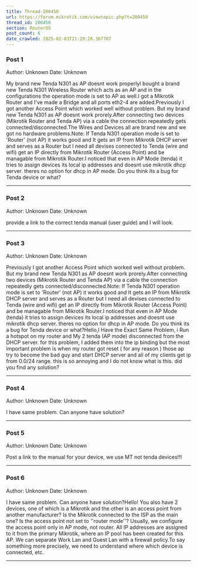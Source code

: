 ```yaml
---
title: Thread-200450
url: https://forum.mikrotik.com/viewtopic.php?t=200450
thread_id: 200450
section: RouterOS
post_count: 6
date_crawled: 2025-02-03T21:29:28.367787
---
```


### Post 1
Author: Unknown
Date: Unknown

My brand new Tenda N301 as AP doesnt work properlyI bought a brand new Tenda N301 Wireless Router which acts as an AP and in the configurations the operation mode is set to AP as well.I got a Mikrotik Router and I've made a Bridge and all ports eth2-4 are added.Previously I got another Access Point which worked well without problem. But my brand new Tenda N301 as AP doesnt work prorely.After connecting two devices (Mikrotik Router and Tenda AP) via a cable the connection repeatedly gets connected/disconnected.The Wires and Devices all are brand new and we got no hardware problems.Note: If Tenda N301 operation mode is set to 'Router' (not AP) it works good and It gets an IP from Mikrotik DHCP server and serves as a Router but I need all devises connected to Tenda (wire and wifi) get an IP directly from Mikrotik Router (Access Point) and be managable from Mikrotik Router.I noticed that even in AP Mode (tenda) it tries to assign devices its local ip addresses and doesnt use mikrotik dhcp server. theres no option for dhcp in AP mode.  Do you think its a bug for Tenda device or what?

---
### Post 2
Author: Unknown
Date: Unknown

provide a link to the correct tenda manual (user guide) and I will look.

---
### Post 3
Author: Unknown
Date: Unknown

Previously I got another Access Point which worked well without problem. But my brand new Tenda N301 as AP doesnt work prorely.After connecting two devices (Mikrotik Router and Tenda AP) via a cable the connection repeatedly gets connected/disconnected.Note: If Tenda N301 operation mode is set to 'Router' (not AP) it works good and It gets an IP from Mikrotik DHCP server and serves as a Router but I need all devises connected to Tenda (wire and wifi) get an IP directly from Mikrotik Router (Access Point) and be managable from Mikrotik Router.I noticed that even in AP Mode (tenda) it tries to assign devices its local ip addresses and doesnt use mikrotik dhcp server. theres no option for dhcp in AP mode.  Do you think its a bug for Tenda device or what?Hello,I Have the Exact Same Problem, i Run a hotspot on my router and My 2 tenda (AP mode) disconnected from the DHCP server. for this problem, I added them into the ip binding but the most important problem is when my router got reset ( for any reason ) those ap try to become the bad guy and start DHCP server and all of my clients get ip from 0.0/24 range. this is so annoying and I do not know what is this. did you find any solution?

---
### Post 4
Author: Unknown
Date: Unknown

I have same problem. Can anyone have solution?

---
### Post 5
Author: Unknown
Date: Unknown

Post a link to the manual for your device, we use MT not tenda devices!!!

---
### Post 6
Author: Unknown
Date: Unknown

I have same problem. Can anyone have solution?Hello! You also have 2 devices, one of which is a Mikrotik and the other is an access point from another manufacturer? Is the Mikrotik connected to the ISP as the main one? Is the access point not set to ''router mode''? Usually, we configure the access point only in AP mode, not router. All IP addresses are assigned to it from the primary Mikrotik, where an IP pool has been created for this AP. We can separate Work Lan and Guest Lan with a firewall policy.To say something more precisely, we need to understand where which device is connected, etc.

---
